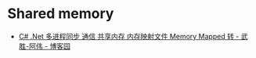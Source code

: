 # Shared memory

- [C# .Net 多进程同步 通信 共享内存 内存映射文件 Memory Mapped  转 - 武胜-阿伟 - 博客园](https://www.cnblogs.com/zeroone/archive/2012/04/18/2454776.html)
